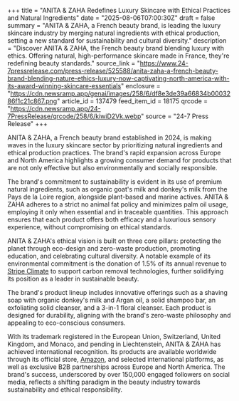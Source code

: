 +++
title = "ANITA & ZAHA Redefines Luxury Skincare with Ethical Practices and Natural Ingredients"
date = "2025-08-06T07:00:30Z"
draft = false
summary = "ANITA & ZAHA, a French beauty brand, is leading the luxury skincare industry by merging natural ingredients with ethical production, setting a new standard for sustainability and cultural diversity."
description = "Discover ANITA & ZAHA, the French beauty brand blending luxury with ethics. Offering natural, high-performance skincare made in France, they're redefining beauty standards."
source_link = "https://www.24-7pressrelease.com/press-release/525588/anita-zaha-a-french-beauty-brand-blending-nature-ethics-luxury-now-captivating-north-america-with-its-award-winning-skincare-essentials"
enclosure = "https://cdn.newsramp.app/genai/images/258/6/df8e3de39a66834b0003286f1c21c867.png"
article_id = 137479
feed_item_id = 18175
qrcode = "https://cdn.newsramp.app/24-7PressRelease/qrcode/258/6/kiwiD2Vk.webp"
source = "24-7 Press Release"
+++

<p>ANITA & ZAHA, a French beauty brand established in 2024, is making waves in the luxury skincare sector by prioritizing natural ingredients and ethical production practices. The brand's rapid expansion across Europe and North America highlights a growing consumer demand for products that are not only effective but also environmentally and socially responsible.</p><p>The brand's commitment to sustainability is evident in its use of premium natural ingredients, such as organic goat's milk and donkey's milk from the Pays de la Loire region, alongside plant-based and marine actives. ANITA & ZAHA adheres to a strict no animal fat policy and minimizes palm oil usage, employing it only when essential and in traceable quantities. This approach ensures that each product offers both efficacy and a luxurious sensory experience, without compromising on ethical standards.</p><p>ANITA & ZAHA's ethical vision is built on three core pillars: protecting the planet through eco-design and zero-waste production, promoting education, and celebrating cultural diversity. A notable example of its environmental commitment is the donation of 1.5% of its annual revenue to <a href="https://stripe.com/climate" rel="nofollow" target="_blank">Stripe Climate</a> to support carbon removal technologies, further solidifying its position as a leader in sustainable beauty.</p><p>The brand's product lineup includes innovative offerings such as a shaving soap with organic donkey's milk and Argan oil, a solid shampoo bar, an exfoliating solid cleanser, and a 3-in-1 floral cleanser. Each product is designed for durability, aligning with the brand's zero-waste philosophy and appealing to eco-conscious consumers.</p><p>With its trademark registered in the European Union, Switzerland, United Kingdom, and Monaco, and pending in Liechtenstein, ANITA & ZAHA has achieved international recognition. Its products are available worldwide through its official store, <a href="https://www.amazon.com" rel="nofollow" target="_blank">Amazon</a>, and selected international platforms, as well as exclusive B2B partnerships across Europe and North America. The brand's success, underscored by over 150,000 engaged followers on social media, reflects a shifting paradigm in the beauty industry towards sustainability and ethical responsibility.</p>